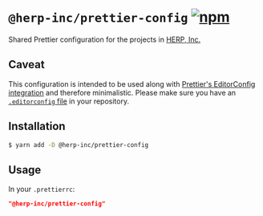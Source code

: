 # `@herp-inc/prettier-config` [![npm](https://img.shields.io/npm/v/@herp-inc/prettier-config.svg)](https://www.npmjs.com/package/@herp-inc/prettier-config)

Shared Prettier configuration for the projects in [HERP, Inc.](https://herp.co.jp/)

## Caveat

This configuration is intended to be used along with [Prettier's EditorConfig integration](https://prettier.io/docs/en/configuration.html#editorconfig) and therefore minimalistic.
Please make sure you have an [`.editorconfig` file](https://editorconfig.org/) in your repository.

## Installation

```sh
$ yarn add -D @herp-inc/prettier-config
```

## Usage

In your `.prettierrc`:

```json
"@herp-inc/prettier-config"
```
